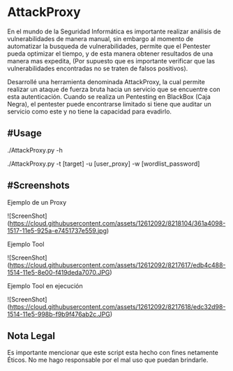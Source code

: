 # AttackProxy

En el mundo de la Seguridad Informática es importante realizar análisis de vulnerabilidades de manera manual, sin embargo
al momento de automatizar la busqueda de vulnerabilidades, permite que el Pentester pueda optimizar el tiempo, y de esta 
manera obtener resultados de una manera mas expedita, (Por supuesto que es importante verificar que las vulnerabilidades
encontradas no se traten de falsos positivos).

Desarrollé una herramienta denominada AttackProxy, la cual permite realizar un ataque de fuerza bruta hacia un servicio 
que se encuentre con esta autenticación. Cuando se realiza un Pentesting en BlackBox (Caja Negra), el pentester puede 
encontrarse limitado si tiene que auditar un servicio como este y no tiene la capacidad para evadirlo.


#Usage
----

./AttackProxy.py -h 

./AttackProxy.py -t [target] -u [user_proxy] -w [wordlist_password]      



#Screenshots
----

Ejemplo de un Proxy

![ScreenShot] (https://cloud.githubusercontent.com/assets/12612092/8218104/361a4098-1517-11e5-925a-e7451737e559.jpg)

Ejemplo Tool

![ScreenShot] (https://cloud.githubusercontent.com/assets/12612092/8217617/edb4c488-1514-11e5-8e00-f419deda7070.JPG)

Ejemplo Tool en ejecución

![ScreenShot] (https://cloud.githubusercontent.com/assets/12612092/8217618/edc32d98-1514-11e5-998b-f9b9f476ab2c.JPG)


Nota Legal
----

Es importante mencionar que este script esta hecho con fines netamente Éticos. No me hago responsable por el mal uso que puedan brindarle.
